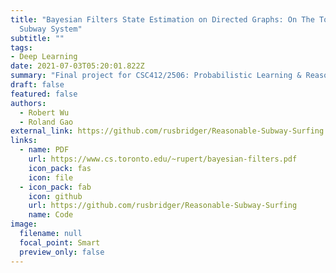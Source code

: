 ```yaml
---
title: "Bayesian Filters State Estimation on Directed Graphs: On The Toronto
  Subway System"
subtitle: ""
tags:
- Deep Learning
date: 2021-07-03T05:20:01.822Z
summary: "Final project for CSC412/2506: Probabilistic Learning & Reasoning"
draft: false
featured: false
authors:
  - Robert Wu
  - Roland Gao
external_link: https://github.com/rusbridger/Reasonable-Subway-Surfing
links:
  - name: PDF
    url: https://www.cs.toronto.edu/~rupert/bayesian-filters.pdf
    icon_pack: fas
    icon: file
  - icon_pack: fab
    icon: github
    url: https://github.com/rusbridger/Reasonable-Subway-Surfing
    name: Code
image:
  filename: null
  focal_point: Smart
  preview_only: false
---
```

